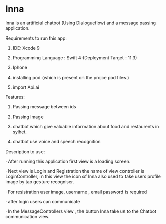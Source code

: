# Inna

Inna is an artificial chatbot (Using Dialogueflow) and a message passing application.

Requirements to run this app:

1. IDE: Xcode 9

2. Programming Language : Swift 4 (Deployment Target : 11.3)

3. Iphone

4. installing pod (which is present on the projce pod files.)

5. import Api.ai


Features:

1. Passing message between ids

2. Passing Image

3. chatbot which give valuable information about food and restaurents in sylhet.

4. chatbot use voice and speech recognition


Description to use:

·      After running this application first view is a loading screen.

·      Next view is Login and Registration the name of view controller is LoginController, in this view the icon of Inna also used to take users profile image by tap gesture recogniser.

·      For resistration user image, username , email password is required

·       after login users can communicate

·      In the MessageControllers view ,  the button Inna take us to the Chatbot communication view.



